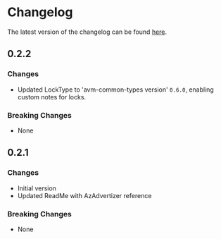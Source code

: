 # Changelog

The latest version of the changelog can be found [here](https://github.com/Azure/bicep-registry-modules/blob/main/avm/res/network/application-security-group/CHANGELOG.md).

## 0.2.2

### Changes

- Updated LockType to 'avm-common-types version' `0.6.0`, enabling custom notes for locks.

### Breaking Changes

- None

## 0.2.1

### Changes

- Initial version
- Updated ReadMe with AzAdvertizer reference

### Breaking Changes

- None
